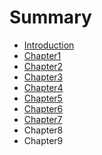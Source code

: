 # Summary

* [Introduction](README.md)
* [Chapter1](chapter1.md)
* [Chapter2](chapter2.md)
* [Chapter3](Chapter3.md)
* [Chapter4](chapter4.md)
* [Chapter5](chapter5.md)
* [Chapter6](chapter6.md)
* [Chapter7](chapter7.md)
* Chapter8
* Chapter9

